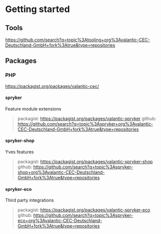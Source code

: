 # Getting started

## Tools
https://github.com/search?q=topic%3Atooling+org%3Avalantic-CEC-Deutschland-GmbH+fork%3Atrue&type=repositories

## Packages

### PHP
https://packagist.org/packages/valantic-cec/


#### spryker
Feature module extensions

> packagist: https://packagist.org/packages/valantic-spryker
> github: https://github.com/search?q=topic%3Aspryker+org%3Avalantic-CEC-Deutschland-GmbH+fork%3Atrue&type=repositories

#### spryker-shop
Yves features

> packagist: https://packagist.org/packages/valantic-spryker-shop
> github: https://github.com/search?q=topic%3Aspryker-shop+org%3Avalantic-CEC-Deutschland-GmbH+fork%3Atrue&type=repositories

#### spryker-eco
Third party integrations

> packagist: https://packagist.org/packages/valantic-spryker-eco
> github: https://github.com/search?q=topic%3Aspryker-eco+org%3Avalantic-CEC-Deutschland-GmbH+fork%3Atrue&type=repositories
